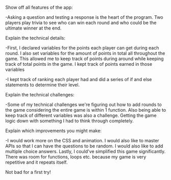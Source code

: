 Show off all features of the app:
  
  -Asking a question and testing a response is the heart of the program. Two players play trivia to see who can win each round and who could be the ultimate winner at the end.

Explain the technical details:

 -First, I declared variables for the points each player can get during each round. I also set variables for the amount of points in total all throughout the game. This allowed me to keep track of points during around while keeping track of total points in the game. I kept track of points earned in those variables
 
 -I kept track of ranking each player had and did a series of if and else statements to determine their level.
 
Explain the technical challenges:

  -Some of my technical challenges we're figuring out how to add rounds to the game considering the entire game is within 1 function. Also being able to keep track of different variables was also a challenge. Getting the game logic down with something I had to think through completely. 

Explain which improvements you might make:

  -I would work more on the CSS and animation. I would also like to master APIs so that I can have the questions to be random. I would also like to add multiple choice answers. Lastly, I could've simplified this game significantly. There was room for functions, loops etc. because my game is very repetitive and it repeats itself. 
  
Not bad for a first try!


